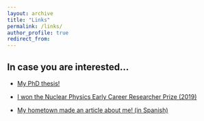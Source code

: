 ```yaml
---
layout: archive
title: "Links"
permalink: /links/
author_profile: true
redirect_from:
---
```


## In case you are interested...

* <a href="https://etheses.whiterose.ac.uk/28063/">My PhD thesis!</a>

* <a href="https://www.iop.org/physics-community/special-interest-groups/nuclear-physics-group/early-career-researcher-prize"> I won the Nuclear Physics Early Career Researcher Prize (2019)</a>

* <a href="https://www.gentedelpuerto.com/2021/01/26/4-602-antonio-marquez-romero-fisico-nuclear-en-eeuu/">My hometown made an article about me! (in Spanish)</a>


<!-- ## Stuff I find useful, perhaps you find it useful too -->
<!-- TBA -->
